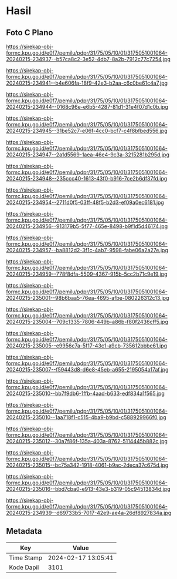 # Hasil

## Foto C Plano

https://sirekap-obj-formc.kpu.go.id/e0f7/pemilu/pdpr/31/75/05/10/01/3175051001064-20240215-234937--b57ca8c2-3e52-4db7-8a2b-7912c77c7254.jpg

https://sirekap-obj-formc.kpu.go.id/e0f7/pemilu/pdpr/31/75/05/10/01/3175051001064-20240215-234941--b4e606fa-18f9-42e3-b2aa-c6c0be61c4a7.jpg

https://sirekap-obj-formc.kpu.go.id/e0f7/pemilu/pdpr/31/75/05/10/01/3175051001064-20240215-234944--0168c96e-e6b5-4287-81d1-31e4f07d1c0b.jpg

https://sirekap-obj-formc.kpu.go.id/e0f7/pemilu/pdpr/31/75/05/10/01/3175051001064-20240215-234945--31be52c7-e06f-4cc0-bcf7-c4f8bfbed556.jpg

https://sirekap-obj-formc.kpu.go.id/e0f7/pemilu/pdpr/31/75/05/10/01/3175051001064-20240215-234947--2a1d5569-1aea-46e4-9c3a-3215281b295d.jpg

https://sirekap-obj-formc.kpu.go.id/e0f7/pemilu/pdpr/31/75/05/10/01/3175051001064-20240215-234948--235ccc40-1613-43f0-b916-7ce2b6df37fd.jpg

https://sirekap-obj-formc.kpu.go.id/e0f7/pemilu/pdpr/31/75/05/10/01/3175051001064-20240215-234954--2711d0f5-03ff-48f5-b2d3-ef09a0ec6181.jpg

https://sirekap-obj-formc.kpu.go.id/e0f7/pemilu/pdpr/31/75/05/10/01/3175051001064-20240215-234956--913179b5-5f77-465e-8498-b9f1d5d46174.jpg

https://sirekap-obj-formc.kpu.go.id/e0f7/pemilu/pdpr/31/75/05/10/01/3175051001064-20240215-234957--ba8812d2-3f1c-4ab7-9598-fabe06a2a27e.jpg

https://sirekap-obj-formc.kpu.go.id/e0f7/pemilu/pdpr/31/75/05/10/01/3175051001064-20240215-234959--778f8dfa-5509-4367-915b-5cc2b71c9e19.jpg

https://sirekap-obj-formc.kpu.go.id/e0f7/pemilu/pdpr/31/75/05/10/01/3175051001064-20240215-235001--98b6baa5-76ea-4695-afbe-080226312c13.jpg

https://sirekap-obj-formc.kpu.go.id/e0f7/pemilu/pdpr/31/75/05/10/01/3175051001064-20240215-235004--709c1335-7806-449b-a86b-f80f2436cff5.jpg

https://sirekap-obj-formc.kpu.go.id/e0f7/pemilu/pdpr/31/75/05/10/01/3175051001064-20240215-235005--e9956c7a-5f17-43c1-a9cb-735612bbbe61.jpg

https://sirekap-obj-formc.kpu.go.id/e0f7/pemilu/pdpr/31/75/05/10/01/3175051001064-20240215-235007--f59443d8-d6e8-45eb-a655-2195054a17af.jpg

https://sirekap-obj-formc.kpu.go.id/e0f7/pemilu/pdpr/31/75/05/10/01/3175051001064-20240215-235010--bb7f9db6-1ffb-4aad-b633-edf834a1f565.jpg

https://sirekap-obj-formc.kpu.go.id/e0f7/pemilu/pdpr/31/75/05/10/01/3175051001064-20240215-235010--1aa718f1-c515-4ba9-b9bd-c588929966f0.jpg

https://sirekap-obj-formc.kpu.go.id/e0f7/pemilu/pdpr/31/75/05/10/01/3175051001064-20240215-235012--30a7f86f-135a-403a-8762-5114445b882c.jpg

https://sirekap-obj-formc.kpu.go.id/e0f7/pemilu/pdpr/31/75/05/10/01/3175051001064-20240215-235015--bc75a342-1918-4061-b9ac-2deca37c675d.jpg

https://sirekap-obj-formc.kpu.go.id/e0f7/pemilu/pdpr/31/75/05/10/01/3175051001064-20240215-235016--bbd7cba0-e913-43e3-b319-05c94513834d.jpg

https://sirekap-obj-formc.kpu.go.id/e0f7/pemilu/pdpr/31/75/05/10/01/3175051001064-20240215-234939--d69733b5-7017-42e9-ae4a-26df8927834a.jpg


## Metadata

| Key        | Value               |
| ---------- | ------------------- |
| Time Stamp | 2024-02-17 13:05:41 |
| Kode Dapil | 3101                |



